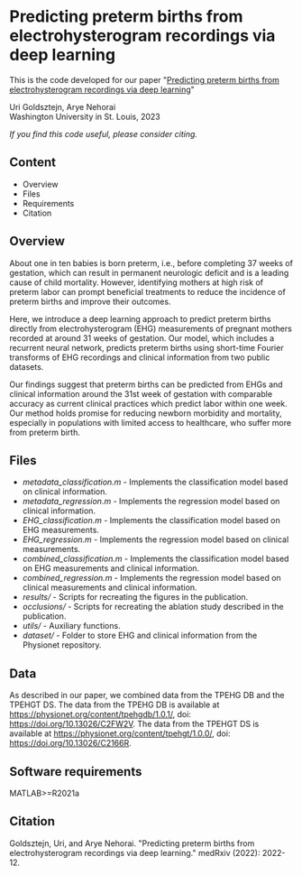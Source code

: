 # Predicting preterm births from electrohysterogram recordings via deep learning

This is the code developed for our paper "[Predicting preterm births from electrohysterogram recordings via deep learning](https://www.medrxiv.org/content/10.1101/2022.12.25.22283937v1)"  

Uri Goldsztejn, Arye Nehorai  
Washington University in St. Louis, 2023

*If you find this code useful, please consider citing.*

## Content
* Overview
* Files
* Requirements
* Citation

## Overview

About one in ten babies is born preterm, i.e., before completing 37 weeks of gestation, which can result in permanent neurologic deficit and is a leading cause of child mortality. However, identifying mothers at high risk of preterm labor can prompt beneficial treatments to reduce the incidence of preterm births and improve their outcomes.

Here, we introduce a deep learning approach to predict preterm births directly from electrohysterogram (EHG) measurements of pregnant mothers recorded at around 31 weeks of gestation. Our model, which includes a recurrent neural network, predicts preterm births using short-time Fourier transforms of EHG recordings and clinical information from two public datasets. 

Our findings suggest that preterm births can be predicted from EHGs and clinical information around the 31st week of gestation with comparable accuracy as current clinical practices which predict labor within one week. Our method holds promise for reducing newborn morbidity and mortality, especially in populations with limited access to healthcare, who suffer more from preterm birth.



## Files

* *metadata_classification.m* - Implements the classification model based on clinical information.
* *metadata_regression.m* - Implements the regression model based on clinical information.
* *EHG_classification.m* - Implements the classification model based on EHG measurements.
* *EHG_regression.m* - Implements the regression model based on clinical measurements.
* *combined_classification.m* - Implements the classification model based on EHG measurements and clinical information.
* *combined_regression.m* - Implements the regression model based on clinical measurements and clinical information.
* *results/* - Scripts for recreating the figures in the publication.
* *occlusions/* - Scripts for recreating the ablation study described in the publication.
* *utils/* - Auxiliary functions.
* *dataset/* - Folder to store EHG and clinical information from the Physionet repository.

## Data

As described in our paper, we combined data from the TPEHG DB and the TPEHGT DS.
The data from the TPEHG DB is available at https://physionet.org/content/tpehgdb/1.0.1/, doi: https://doi.org/10.13026/C2FW2V.
The data from the TPEHGT DS is available at https://physionet.org/content/tpehgt/1.0.0/, doi: https://doi.org/10.13026/C2166R.

## Software requirements

MATLAB>=R2021a 

## Citation

Goldsztejn, Uri, and Arye Nehorai. "Predicting preterm births from electrohysterogram recordings via deep learning." medRxiv (2022): 2022-12.
